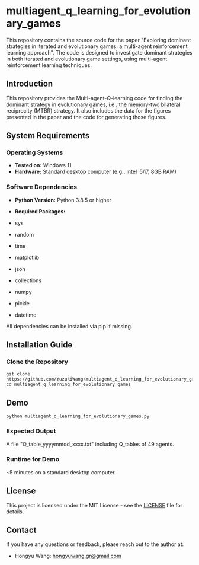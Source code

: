 # multiagent_q_learning_for_evolutionary_games
This repository contains the source code for the paper "Exploring dominant strategies in iterated and evolutionary games: a multi-agent reinforcement learning approach". The code is designed to investigate dominant strategies in both iterated and evolutionary game settings, using multi-agent reinforcement learning techniques.

## Introduction

This repository provides the Multi-agent-Q-learning code for finding the dominant strategy in evolutionary games, i.e., the memory-two bilateral reciprocity (MTBR) strategy. It also includes the data for the figures presented in the paper and the code for generating those figures.

## System Requirements

### Operating Systems

- **Tested on:** Windows 11  
- **Hardware:** Standard desktop computer (e.g., Intel i5/i7, 8GB RAM)  

### Software Dependencies

- **Python Version:** Python 3.8.5 or higher 

- **Required Packages:**  

- sys
- random
- time
- matplotlib
- json
- collections
- numpy
- pickle
- datetime

All dependencies can be installed via pip if missing.

## Installation Guide

### Clone the Repository
```
git clone https://github.com/YuzukiWang/multiagent_q_learning_for_evolutionary_games
cd multiagent_q_learning_for_evolutionary_games
```

## Demo
```
python multiagent_q_learning_for_evolutionary_games.py
```
### Expected Output

A file "Q_table_yyyymmdd_xxxx.txt" including Q_tables of 49 agents.
  
### Runtime for Demo

~5 minutes on a standard desktop computer.


## License

This project is licensed under the MIT License - see the [LICENSE](LICENSE) file for details.


## Contact

If you have any questions or feedback, please reach out to the author at:
- Hongyu Wang: [hongyuwang.gr@gmail.com](mailto:hongyuwang.gr@gmail.com)
